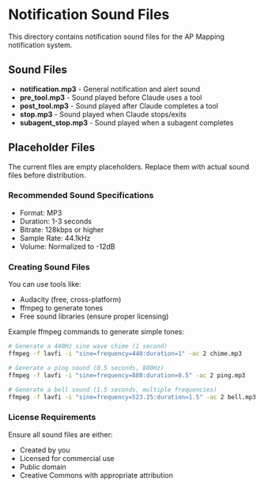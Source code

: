 # Notification Sound Files

This directory contains notification sound files for the AP Mapping notification system.

## Sound Files

- **notification.mp3** - General notification and alert sound
- **pre_tool.mp3** - Sound played before Claude uses a tool
- **post_tool.mp3** - Sound played after Claude completes a tool
- **stop.mp3** - Sound played when Claude stops/exits
- **subagent_stop.mp3** - Sound played when a subagent completes

## Placeholder Files

The current files are empty placeholders. Replace them with actual sound files before distribution.

### Recommended Sound Specifications

- Format: MP3
- Duration: 1-3 seconds
- Bitrate: 128kbps or higher
- Sample Rate: 44.1kHz
- Volume: Normalized to -12dB

### Creating Sound Files

You can use tools like:
- Audacity (free, cross-platform)
- ffmpeg to generate tones
- Free sound libraries (ensure proper licensing)

Example ffmpeg commands to generate simple tones:

```bash
# Generate a 440Hz sine wave chime (1 second)
ffmpeg -f lavfi -i "sine=frequency=440:duration=1" -ac 2 chime.mp3

# Generate a ping sound (0.5 seconds, 880Hz)
ffmpeg -f lavfi -i "sine=frequency=880:duration=0.5" -ac 2 ping.mp3

# Generate a bell sound (1.5 seconds, multiple frequencies)
ffmpeg -f lavfi -i "sine=frequency=523.25:duration=1.5" -ac 2 bell.mp3
```

### License Requirements

Ensure all sound files are either:
- Created by you
- Licensed for commercial use
- Public domain
- Creative Commons with appropriate attribution